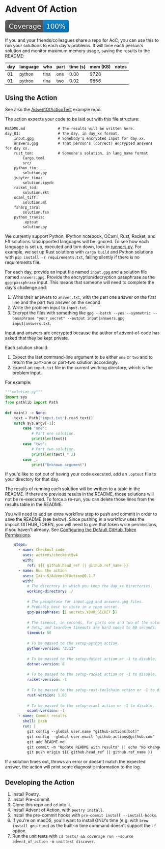 # Advent Of Action

![Test Coverage](tests/badge.svg)

If you and your friends/colleagues share a repo for AoC, you can use this to run your solutions to each day's problems.
It will time each person's solution and monitor maximum memory usage, saving the results to the README:

| day | language | who | part | time (s) | mem (KB) | notes |
| --- | --- | --- | --- | --- | --- | --- |
| 01 | python | tina | one | 0.00 | 9728 |  |
| 01 | python | tina | two | 0.02 | 9856 |  |

## Using the Action

See also the [AdventOfActionTest](https://github.com/Iain-S/AdventOfActionTest/tree/main) example repo.

The action expects your code to be laid out with this file structure:

```text
README.md               # The results will be written here.
day_01:                 # The day, in day_xx format.
    input.gpg           # Somebody's encrypted input for day xx.
    answers.gpg         # That person's (correct) encrypted answers for day xx.
    rust_tom:           # Someone's solution, in lang_name format.
        Cargo.toml
        src/
    python_tim:
        solution.py
    jupyter_tina:
        solution.ipynb
    racket_tod:
        solution.rkt
    ocaml_tiff:
        solution.ml
    fsharp_tara:
        solution.fsx
    python_travis:
        .optout
        solution.py
```

We currently support Python, IPython notebook, OCaml, Rust, Racket, and F# solutions.
Unsupported languages will be ignored.
To see how each language is set up, executed and torn down, look in [runners.py](advent_of_action/runners.py).
For example, we set up Rust solutions with  `cargo build` and Python solutions with `pip install -r requirements.txt`, failing silently if there is no requirements file.

For each day, provide an input file named `input.gpg` and a solution file named `answers.gpg`.
Provide the encryption/decryption passphrase as the `gpg-passphrase` input.
This means that someone will need to complete the day's challenge and:

1. Write their answers to `answer.txt`, with the part one answer on the first line and the part two answer on the second.
1. Write the problem input to `input.txt`.
1. Encrypt the files with something like `gpg --batch --yes --symmetric --passphrase "your_secret" --output input|answers.gpg input|answers.txt`.

Input and answers are encrypted because the author of advent-of-code has asked that they be kept private.

Each solution should:

1. Expect the last command-line argument to be either `one` or `two` and to return the part-one or part-two solution accordingly.
1. Expect an `input.txt` file in the current working directory, which is the problem input.

For example:

```python
"""solution.py"""
import sys
from pathlib import Path

def main() -> None:
    text = Path("input.txt").read_text()
    match sys.argv[-1]:
        case "one":
            # Part one solution.
            print(len(text))
        case "two":
            # Part two solution.
            print(len(text) * 2)
        case _:
            print("Unknown argument")
```

If you'd like to opt out of having your code executed, add an `.optout` file to your directory for that day.

The results of running each solution will be written to a table in the README.
If there are previous results in the README, those solutions will not be re-executed.
To force a re-run, you can delete those lines from the results table in the README.

You will need to add an extra workflow step to push and commit in order to save the README (see below).
Since pushing in a workflow uses the implicit GITHUB_TOKEN, you will need to give that token write permissions, if you haven't already.
See [Configuring the Default GitHub Token Permissions](https://docs.github.com/en/repositories/managing-your-repositorys-settings-and-features/enabling-features-for-your-repository/managing-github-actions-settings-for-a-repository#configuring-the-default-github_token-permissions).

```yaml
    steps:
      - name: Checkout code
        uses: actions/checkout@v4
        with:
          ref: ${{ github.head_ref || github.ref_name }}
      - name: Run the action
        uses: Iain-S/AdventOfAction@0.1.7
        with:
          # The directory in which you keep the day_xx directories.
          working-directory: ./

          # The passphrase for input.gpg and answers.gpg files.
          # Probably best to store in a repo secret.
          gpg-passphrase: {{ secrets.YOUR_SECRET }}

          # The timeout, in seconds, for parts one and two of the solution.
          # Setup and teardown timeouts are hard coded to 60 seconds.
          timeout: 50

          # To be passed to the setup-python action.
          python-version: "3.13"

          # To be passed to the setup-dotnet action or -1 to disable.
          dotnet-version: 8

          # To be passed to the setup-racket action or -1 to disable.
          racket-version: -1

          # To be passed to the setup-rust-toolchain action or -1 to disable.
          rust-version: 1.83

          # To be passed to the setup-ocaml action or -1 to disable.
          ocaml-version: -1
      - name: Commit results
        shell: bash
        run: |
          git config --global user.name "github-actions[bot]"
          git config --global user.email "github-actions@github.com"
          git add README.md
          git commit -m "Update README with results" || echo "No changes to commit"
          git push origin ${{ github.head_ref || github.ref_name }}
```

If a solution times out, throws an error or doesn't match the expected answer, the action will print some diagnostic information to the log.

## Developing the Action

1. Install Poetry.
1. Install Pre-commit.
1. Clone this repo and `cd` into it.
1. Install Advent of Action, with `poetry install`.
1. Install the pre-commit hooks with `pre-commit install --install-hooks`.
1. If you're on macOS, you'll want to install GNU's time (e.g. with `brew install gnu-time`) as the built-in time command doesn't support the `-f` option.
1. Run the unit tests with `cd tests/ && coverage run --source advent_of_action -m unittest discover`.
